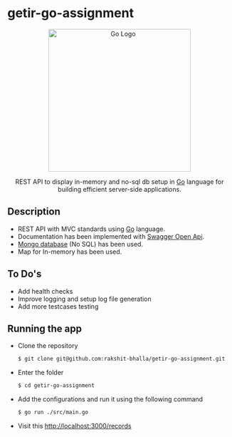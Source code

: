# getir-go-assignment

<p align="center">
  <a href="https://go.dev/" target="blank"><img src="https://miro.medium.com/max/1400/1*Ifpd_HtDiK9u6h68SZgNuA.png" width="320" alt="Go Logo" /></a>
</p>

  <p align="center">REST API to display in-memory and no-sql db setup in <a href="https://go.dev/" target="_blank">Go</a> language for building efficient server-side applications.</p>

## Description

- REST API with MVC standards using [Go](https://go.dev/) language.
- Documentation has been implemented with [Swagger Open Api](https://github.com/swaggo/swag).
- [Mongo database](https://www.mongodb.com/) (No SQL) has been used.
- Map for In-memory has been used.

## To Do's
- Add health checks
- Improve logging and setup log file generation
- Add more testcases testing

## Running the app

- Clone the repository
  ```bash
  $ git clone git@github.com:rakshit-bhalla/getir-go-assignment.git
  ``` 
- Enter the folder
  ```bash
  $ cd getir-go-assignment
  ``` 
- Add the configurations and run it using the following command
  ```bash
  $ go run ./src/main.go 
  ``` 
- Visit this [http://localhost:3000/records](http://localhost:3000/records)
<!-- - Base Documentation can be checked [here](http://localhost:3000/swagger/index.html) -->